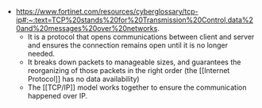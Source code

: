 - https://www.fortinet.com/resources/cyberglossary/tcp-ip#:~:text=TCP%20stands%20for%20Transmission%20Control,data%20and%20messages%20over%20networks.
    - It is a protocol that opens communications between client and server and ensures the connection remains open until it is no longer needed. 
    - It breaks down packets to manageable sizes, and guarantees the reorganizing of those packets in the right order (the [[Internet Protocol]] has no data availability)
    - The [[TCP/IP]] model works together to ensure the communication happened over IP.

